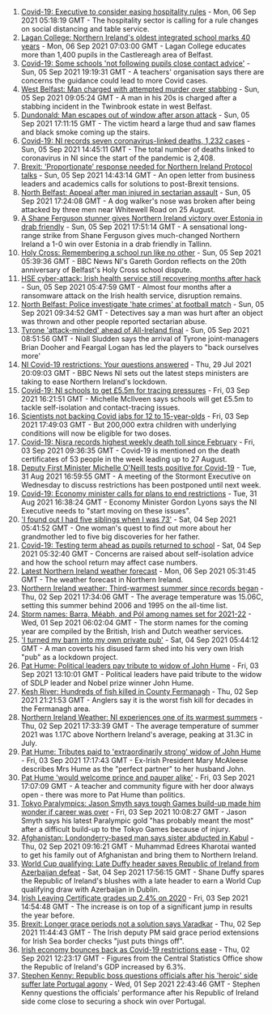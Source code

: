 1. [Covid-19: Executive to consider easing hospitality rules](https://www.bbc.co.uk/news/uk-northern-ireland-58458086?at_medium=RSS&at_campaign=KARANGA) - Mon, 06 Sep 2021 05:18:19 GMT - The hospitality sector is calling for a rule changes on social distancing and table service.
2. [Lagan College: Northern Ireland's oldest integrated school marks 40 years](https://www.bbc.co.uk/news/uk-northern-ireland-58457098?at_medium=RSS&at_campaign=KARANGA) - Mon, 06 Sep 2021 07:03:00 GMT - Lagan College educates more than 1,400 pupils in the Castlereagh area of Belfast.
3. [Covid-19: Some schools 'not following pupils close contact advice'](https://www.bbc.co.uk/news/uk-northern-ireland-58457095?at_medium=RSS&at_campaign=KARANGA) - Sun, 05 Sep 2021 19:19:31 GMT - A teachers' organisation says there are concerns the guidance could lead to more Covid cases.
4. [West Belfast: Man charged with attempted murder over stabbing](https://www.bbc.co.uk/news/uk-northern-ireland-58454281?at_medium=RSS&at_campaign=KARANGA) - Sun, 05 Sep 2021 09:05:24 GMT - A man in his 20s is charged after a stabbing incident in the Twinbrook estate in west Belfast.
5. [Dundonald: Man escapes out of window after arson attack](https://www.bbc.co.uk/news/uk-northern-ireland-58455861?at_medium=RSS&at_campaign=KARANGA) - Sun, 05 Sep 2021 17:11:15 GMT - The victim heard a large thud and saw flames and black smoke coming up the stairs.
6. [Covid-19: NI records seven coronavirus-linked deaths, 1,232 cases](https://www.bbc.co.uk/news/uk-northern-ireland-58455860?at_medium=RSS&at_campaign=KARANGA) - Sun, 05 Sep 2021 14:45:11 GMT - The total number of deaths linked to coronavirus in NI since the start of the pandemic is 2,408.
7. [Brexit: 'Proportionate' response needed for Northern Ireland Protocol talks](https://www.bbc.co.uk/news/uk-northern-ireland-58455856?at_medium=RSS&at_campaign=KARANGA) - Sun, 05 Sep 2021 14:43:14 GMT - An open letter from business leaders and academics calls for solutions to post-Brexit tensions.
8. [North Belfast: Appeal after man injured in sectarian assault](https://www.bbc.co.uk/news/uk-northern-ireland-58455862?at_medium=RSS&at_campaign=KARANGA) - Sun, 05 Sep 2021 17:24:08 GMT - A dog walker's nose was broken after being attacked by three men near Whitewell Road on 25 August.
9. [A Shane Ferguson stunner gives Northern Ireland victory over Estonia in drab friendly](https://www.bbc.co.uk/sport/football/58373014?at_medium=RSS&at_campaign=KARANGA) - Sun, 05 Sep 2021 17:51:14 GMT - A sensational long-range strike from Shane Ferguson gives much-changed Northern Ireland a 1-0 win over Estonia in a drab friendly in Tallinn.
10. [Holy Cross: Remembering a school run like no other](https://www.bbc.co.uk/news/uk-northern-ireland-58437288?at_medium=RSS&at_campaign=KARANGA) - Sun, 05 Sep 2021 05:39:36 GMT - BBC News NI's Gareth Gordon reflects on the 20th anniversary of Belfast's Holy Cross school dispute.
11. [HSE cyber-attack: Irish health service still recovering months after hack](https://www.bbc.co.uk/news/world-europe-58413448?at_medium=RSS&at_campaign=KARANGA) - Sun, 05 Sep 2021 05:47:59 GMT - Almost four months after a ransomware attack on the Irish health service, disruption remains.
12. [North Belfast: Police investigate 'hate crimes' at football match](https://www.bbc.co.uk/news/uk-northern-ireland-58447966?at_medium=RSS&at_campaign=KARANGA) - Sun, 05 Sep 2021 09:34:52 GMT - Detectives say a man was hurt after an object was thrown and other people reported sectarian abuse.
13. [Tyrone 'attack-minded' ahead of All-Ireland final](https://www.bbc.co.uk/sport/gaelic-games/58449306?at_medium=RSS&at_campaign=KARANGA) - Sun, 05 Sep 2021 08:51:56 GMT - Niall Sludden says the arrival of Tyrone joint-managers Brian Dooher and Feargal Logan has led the players to "back ourselves more'
14. [NI Covid-19 restrictions: Your questions answered](https://www.bbc.co.uk/news/uk-northern-ireland-54117810?at_medium=RSS&at_campaign=KARANGA) - Thu, 29 Jul 2021 20:09:03 GMT - BBC News NI sets out the latest steps ministers are taking to ease Northern Ireland's lockdown.
15. [Covid-19: NI schools to get £5.5m for tracing pressures](https://www.bbc.co.uk/news/uk-northern-ireland-58440326?at_medium=RSS&at_campaign=KARANGA) - Fri, 03 Sep 2021 16:21:51 GMT - Michelle McIlveen says schools will get £5.5m to tackle self-isolation and contact-tracing issues.
16. [Scientists not backing Covid jabs for 12 to 15-year-olds](https://www.bbc.co.uk/news/health-58438669?at_medium=RSS&at_campaign=KARANGA) - Fri, 03 Sep 2021 17:49:03 GMT - But 200,000 extra children with underlying conditions will now be eligible for two doses.
17. [Covid-19: Nisra records highest weekly death toll since February](https://www.bbc.co.uk/news/uk-northern-ireland-58431986?at_medium=RSS&at_campaign=KARANGA) - Fri, 03 Sep 2021 09:36:35 GMT - Covid-19 is mentioned on the death certificates of 53 people in the week leading up to 27 August.
18. [Deputy First Minister Michelle O'Neill tests positive for Covid-19](https://www.bbc.co.uk/news/uk-northern-ireland-58393886?at_medium=RSS&at_campaign=KARANGA) - Tue, 31 Aug 2021 16:59:55 GMT - A meeting of the Stormont Executive on Wednesday to discuss restrictions has been postponed until next week.
19. [Covid-19: Economy minister calls for plans to end restrictions](https://www.bbc.co.uk/news/uk-northern-ireland-58397189?at_medium=RSS&at_campaign=KARANGA) - Tue, 31 Aug 2021 16:38:24 GMT - Economy Minister Gordon Lyons says the NI Executive needs to "start moving on these issues".
20. ['I found out I had five siblings when I was 73'](https://www.bbc.co.uk/news/uk-northern-ireland-58412942?at_medium=RSS&at_campaign=KARANGA) - Sat, 04 Sep 2021 05:41:52 GMT - One woman's quest to find out more about her grandmother led to five big discoveries for her father.
21. [Covid-19: Testing term ahead as pupils returned to school](https://www.bbc.co.uk/news/uk-northern-ireland-58439447?at_medium=RSS&at_campaign=KARANGA) - Sat, 04 Sep 2021 05:32:40 GMT - Concerns are raised about self-isolation advice and how the school return may affect case numbers.
22. [Latest Northern Ireland weather forecast](https://www.bbc.co.uk/news/uk-northern-ireland-26018439?at_medium=RSS&at_campaign=KARANGA) - Mon, 06 Sep 2021 05:31:45 GMT - The weather forecast in Northern Ireland.
23. [Northern Ireland weather: Third-warmest summer since records began](https://www.bbc.co.uk/news/uk-northern-ireland-58414526?at_medium=RSS&at_campaign=KARANGA) - Thu, 02 Sep 2021 17:34:06 GMT - The average temperature was 15.06C, setting this summer behind 2006 and 1995 on the all-time list.
24. [Storm names: Barra, Méabh, and Pól among names set for 2021-22](https://www.bbc.co.uk/news/uk-northern-ireland-58334589?at_medium=RSS&at_campaign=KARANGA) - Wed, 01 Sep 2021 06:02:04 GMT - The storm names for the coming year are compiled by the British, Irish and Dutch weather services.
25. ['I turned my barn into my own private pub'](https://www.bbc.co.uk/news/uk-northern-ireland-58436612?at_medium=RSS&at_campaign=KARANGA) - Sat, 04 Sep 2021 05:44:12 GMT - A man coverts his disused farm shed into his very own Irish "pub" as a lockdown project.
26. [Pat Hume: Political leaders pay tribute to widow of John Hume](https://www.bbc.co.uk/news/uk-northern-ireland-58438885?at_medium=RSS&at_campaign=KARANGA) - Fri, 03 Sep 2021 13:10:01 GMT - Political leaders have paid tribute to the widow of SDLP leader and Nobel prize winner John Hume.
27. [Kesh River: Hundreds of fish killed in County Fermanagh](https://www.bbc.co.uk/news/uk-northern-ireland-58429963?at_medium=RSS&at_campaign=KARANGA) - Thu, 02 Sep 2021 21:21:53 GMT - Anglers say it is the worst fish kill for decades in the Fermanagh area.
28. [Northern Ireland Weather: NI experiences one of its warmest summers](https://www.bbc.co.uk/news/uk-northern-ireland-58428677?at_medium=RSS&at_campaign=KARANGA) - Thu, 02 Sep 2021 17:33:39 GMT - The average temperature of summer 2021 was 1.17C above Northern Ireland's average, peaking at 31.3C in July.
29. [Pat Hume: Tributes paid to 'extraordinarily strong' widow of John Hume](https://www.bbc.co.uk/news/uk-northern-ireland-58431982?at_medium=RSS&at_campaign=KARANGA) - Fri, 03 Sep 2021 17:17:43 GMT - Ex-Irish President Mary McAleese describes Mrs Hume as the "perfect partner" to her husband John.
30. [Pat Hume 'would welcome prince and pauper alike'](https://www.bbc.co.uk/news/uk-northern-ireland-58441321?at_medium=RSS&at_campaign=KARANGA) - Fri, 03 Sep 2021 17:07:09 GMT - A teacher and community figure with her door always open - there was more to Pat Hume than politics.
31. [Tokyo Paralympics: Jason Smyth says tough Games build-up made him wonder if career was over](https://www.bbc.co.uk/sport/disability-sport/58433167?at_medium=RSS&at_campaign=KARANGA) - Fri, 03 Sep 2021 10:08:27 GMT - Jason Smyth says his latest Paralympic gold "has probably meant the most" after a difficult build-up to the Tokyo Games because of injury.
32. [Afghanistan: Londonderry-based man says sister abducted in Kabul](https://www.bbc.co.uk/news/uk-northern-ireland-foyle-west-58412944?at_medium=RSS&at_campaign=KARANGA) - Thu, 02 Sep 2021 09:16:21 GMT - Muhammad Edrees Kharotai wanted to get his family out of Afghanistan and bring them to Northern Ireland.
33. [World Cup qualifying: Late Duffy header saves Republic of Ireland from Azerbaijan defeat](https://www.bbc.co.uk/sport/football/58434755?at_medium=RSS&at_campaign=KARANGA) - Sat, 04 Sep 2021 17:56:15 GMT - Shane Duffy spares the Republic of Ireland's blushes with a late header to earn a World Cup qualifying draw with Azerbaijan in Dublin.
34. [Irish Leaving Certificate grades up 2.4% on 2020](https://www.bbc.co.uk/news/world-europe-58439517?at_medium=RSS&at_campaign=KARANGA) - Fri, 03 Sep 2021 14:54:48 GMT - The increase is on top of a significant jump in results the year before.
35. [Brexit: Longer grace periods not a solution says Varadkar](https://www.bbc.co.uk/news/uk-northern-ireland-58422191?at_medium=RSS&at_campaign=KARANGA) - Thu, 02 Sep 2021 11:44:43 GMT - The Irish deputy PM said grace period extensions for Irish Sea border checks "just puts things off".
36. [Irish economy bounces back as Covid-19 restrictions ease](https://www.bbc.co.uk/news/world-europe-58423060?at_medium=RSS&at_campaign=KARANGA) - Thu, 02 Sep 2021 12:23:17 GMT - Figures from the Central Statistics Office show the Republic of Ireland's GDP increased by 6.3%.
37. [Stephen Kenny: Republic boss questions officials after his 'heroic' side suffer late Portugal agony](https://www.bbc.co.uk/sport/football/58416948?at_medium=RSS&at_campaign=KARANGA) - Wed, 01 Sep 2021 22:43:46 GMT - Stephen Kenny questions the officials' performance after his Republic of Ireland side come close to securing a shock win over Portugal.
